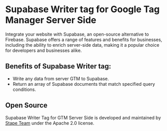 # Supabase Writer tag for Google Tag Manager Server Side

Integrate your website with Supabase, an open-source alternative to Firebase. Supabase offers a range of features and benefits for businesses, including the ability to enrich server-side data, making it a popular choice for developers and businesses alike.

## Benefits of Supabase Writer tag:
- Write any data from server GTM to Supabase.
- Return an array of Supabase documents that match specified query conditions.


## Open Source

Supabase Writer Tag for GTM Server Side is developed and maintained by [Stape Team](https://stape.io/) under the Apache 2.0 license.
